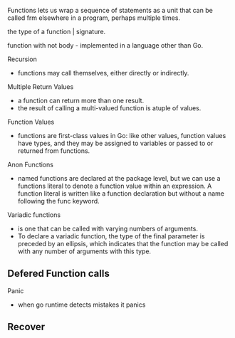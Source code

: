 Functions lets us wrap a sequence of statements as a unit that can be called frm elsewhere in a program, perhaps multiple times.

the type of a function | signature.

function with not body - implemented in a language other than Go.


Recursion
- functions may call themselves, either directly or indirectly.

Multiple Return Values
- a function can return more than one result.
- the result of calling a multi-valued function is atuple of values.

Function Values
- functions are first-class values in Go: like other values, function values have types, and they may be assigned to variables or passed to or returned from functions.

Anon Functions
- named functions are declared at the package level, but we can use a functions literal to denote a function value within an expression. A function literal is written like a function declaration but without a name following the func keyword.

Variadic functions
- is one that can be called with varying numbers of arguments.
- To declare a variadic function, the type of the final parameter is preceded by an ellipsis, which indicates that the function may be called with any number of arguments with this type.

Defered Function calls
 - 

Panic
- when go runtime detects mistakes it panics

Recover
- 
